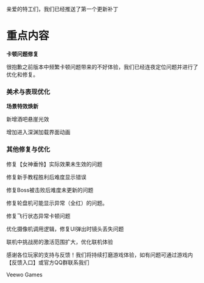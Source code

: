 亲爱的特工们，我们已经推送了第一个更新补丁

# **重点内容**

**卡顿问题修复**

很抱歉之前版本中频繁卡顿问题带来的不好体验，我们已经连夜定位问题并进行了优化和修复。

### **美术与表现优化**

**场景特效焕新**

新增酒吧悬崖光效

增加进入深渊加载界面动画

### **其他修复与优化**

修复【女神垂怜】实际效果未生效的问题

修复新手教程胜利后难度显示错误

修复Boss被击败后难度未更新的问题

修复轮盘机可能显示异常（全红）的问题。

修复飞行状态异常卡顿问题

优化摄像机调用逻辑，修复UI弹出时镜头丢失问题

联机中挑战房的激活范围扩大，优化联机体验

感谢各位玩家的支持与反馈！我们将持续打磨游戏体验，如有问题可通过游戏内【反馈入口】或官方QQ群联系我们

Veewo Games

